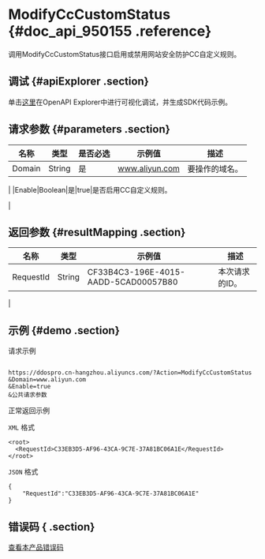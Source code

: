 # ModifyCcCustomStatus {#doc_api_950155 .reference}

调用ModifyCcCustomStatus接口启用或禁用网站安全防护CC自定义规则。

## 调试 {#apiExplorer .section}

单击[这里](https://api.aliyun.com/#product=DDoSPro&api=ModifyCcCustomStatus)在OpenAPI Explorer中进行可视化调试，并生成SDK代码示例。

## 请求参数 {#parameters .section}

|名称|类型|是否必选|示例值|描述|
|--|--|----|---|--|
|Domain|String|是|www.aliyun.com|要操作的域名。

 |
|Enable|Boolean|是|true|是否启用CC自定义规则。

 |

## 返回参数 {#resultMapping .section}

|名称|类型|示例值|描述|
|--|--|---|--|
|RequestId|String|CF33B4C3-196E-4015-AADD-5CAD00057B80|本次请求的ID。

 |

## 示例 {#demo .section}

请求示例

``` {#request_demo}

https://ddospro.cn-hangzhou.aliyuncs.com/?Action=ModifyCcCustomStatus
&Domain=www.aliyun.com
&Enable=true
&公共请求参数

```

正常返回示例

`XML` 格式

``` {#xml_return_success_demo}
<root>
  <RequestId>C33EB3D5-AF96-43CA-9C7E-37A81BC06A1E</RequestId>
</root>

```

`JSON` 格式

``` {#json_return_success_demo}
{
	"RequestId":"C33EB3D5-AF96-43CA-9C7E-37A81BC06A1E"
}
```

## 错误码 { .section}

[查看本产品错误码](https://error-center.aliyun.com/status/product/DDoSPro)

